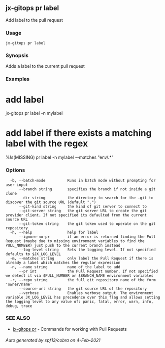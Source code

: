 ## jx-gitops pr label

Add label to the pull request

### Usage

```
jx-gitops pr label
```

### Synopsis

Adds a label to the current pull request

### Examples

  # add label
  jx-gitops pr label -n mylabel
  
  # add label if there exists a matching label with the regex
  %!s(MISSING) pr label -n mylabel --matches "env/.*"

### Options

```
  -b, --batch-mode          Runs in batch mode without prompting for user input
      --branch string       specifies the branch if not inside a git clone
      --dir string          the directory to search for the .git to discover the git source URL (default ".")
      --git-kind string     the kind of git server to connect to
      --git-server string   the git server URL to create the git provider client. If not specified its defaulted from the current source URL
      --git-token string    the git token used to operate on the git repository
  -h, --help                help for label
      --ignore-no-pr        if an error is returned finding the Pull Request (maybe due to missing environment variables to find the PULL_NUMBER) just push to the current branch instead
      --log-level string    Sets the logging level. If not specified defaults to $JX_LOG_LEVEL
  -m, --matches string      only label the Pull Request if there is already a label which matches the regular expression
  -n, --name string         name of the label to add
      --pr int              the Pull Request number. If not specified we detect it via $PULL_NUMBER or $BRANCH_NAME environment variables
  -r, --repo string         the full git repository name of the form 'owner/name'
      --source-url string   the git source URL of the repository
      --verbose             Enables verbose output. The environment variable JX_LOG_LEVEL has precedence over this flag and allows setting the logging level to any value of: panic, fatal, error, warn, info, debug, trace
```

### SEE ALSO

* [jx-gitops pr](jx-gitops_pr.md)	 - Commands for working with Pull Requests

###### Auto generated by spf13/cobra on 4-Feb-2021
